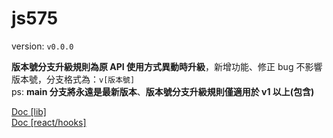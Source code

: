 # js575

version: `v0.0.0`

**版本號分支升級規則為原 API 使用方式異動時升級**，新增功能、修正 bug 不影響版本號，分支格式為：`v[版本號]`  
ps: **main 分支將永遠是最新版本**、**版本號分支升級規則僅適用於 v1 以上(包含)**

[Doc [lib]](https://hackmd.io/OvM678QZQBa0S8V1Bt3aEQ)  
[Doc [react/hooks]](https://hackmd.io/yhQWyeqwQ0CG5N18uF5gMg)
